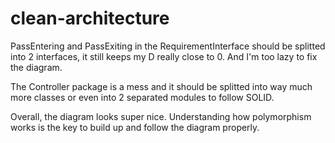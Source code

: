 # clean-architecture

PassEntering and PassExiting in the RequirementInterface should be splitted into 2 interfaces, it still keeps my D really close to 0. And I'm too lazy to fix the diagram.

The Controller package is a mess and it should be splitted into way much more classes or even into 2 separated modules to follow SOLID.

Overall, the diagram looks super nice. Understanding how polymorphism works is the key to build up and follow the diagram properly.
